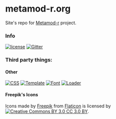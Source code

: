 # metamod-r.org

Site's repo for [Metamod-r](https://github.com/theAsmodai/metamod-r) project.
 
### Info

[![license](https://img.shields.io/github/license/EpicMorg/metamod-r.org.svg?longCache=true&style=flat-square)](https://github.com/EpicMorg/metamod-r.org/blob/master/LICENSE) [![Gitter](https://img.shields.io/gitter/room/metamod-r-org/metamod-r-org.svg?style=flat-square)](https://gitter.im/metamod-r-org)

### Third party things:

#### Other
[![CSS](https://img.shields.io/badge/CSS%20Framework-bulma.io-ff69b4.svg?longCache=true&style=flat-square)](https://github.com/jgthms/bulma) [![Template](https://img.shields.io/badge/Template-Hero-ff69b4.svg?longCache=true&style=flat-square)](https://github.com/dansup/bulma-templates) [![Font](https://img.shields.io/badge/Icons-Font%20Awesome%205.8.0-ff69b4.svg?longCache=true&style=flat-square)](https://github.com/FortAwesome/Font-Awesome) [![Loader](https://img.shields.io/badge/Loader-SVG--Loaders-ff69b4.svg?longCache=true&style=flat-square)](https://github.com/SamHerbert/SVG-Loaders)
 
#### Freepik's Icons
Icons made by [Freepik](http://www.freepik.com") from [Flaticon](https://www.flaticon.com) is licensed by [![Creative Commons BY 3.0 CC 3.0 BY](https://img.shields.io/badge/License-CC%203.0%20BY-orange.svg?longCache=true&style=flat-square)](http://creativecommons.org/licenses/by/3.0/).


